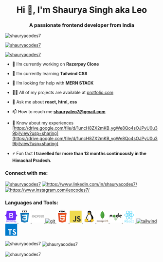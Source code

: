 <h1 align="center">Hi 👋, I'm Shaurya Singh aka Leo </h1>
<h3 align="center">A passionate frontend developer from India</h3>

<p align="left"> <img src="https://komarev.com/ghpvc/?username=shauryacodes7&label=Profile%20views&color=0e75b6&style=flat" alt="shauryacodes7" /> </p>

<p align="left"> <a href="https://github.com/ryo-ma/github-profile-trophy"><img src="https://github-profile-trophy.vercel.app/?username=shauryacodes7" alt="shauryacodes7" /></a> </p>

<p align="left"> <a href="https://twitter.com/shauryacodes7" target="blank"><img src="https://img.shields.io/twitter/follow/shauryacodes7?logo=twitter&style=for-the-badge" alt="shauryacodes7" /></a> </p>

- 🔭 I’m currently working on **Razorpay Clone**

- 🌱 I’m currently learning **Tailwind CSS**

- 🤝 I’m looking for help with **MERN STACK**

- 👨‍💻 All of my projects are available at [protfolio.com](protfolio.com)

- 💬 Ask me about **react, html, css**

- 📫 How to reach me **shauryaleo7@gmail.com**

- 📄 Know about my experiences [https://drive.google.com/file/d/1uncH8ZX2mKB_ygWe8Qo4sOJPyU0u39bj/view?usp=sharing](https://drive.google.com/file/d/1uncH8ZX2mKB_ygWe8Qo4sOJPyU0u39bj/view?usp=sharing)

- ⚡ Fun fact **I travelled for more than 13 months continuously in the Himachal Pradesh.**

<h3 align="left">Connect with me:</h3>
<p align="left">
<a href="https://twitter.com/shauryacodes7" target="blank"><img align="center" src="https://raw.githubusercontent.com/rahuldkjain/github-profile-readme-generator/master/src/images/icons/Social/twitter.svg" alt="shauryacodes7" height="30" width="40" /></a>
<a href="https://linkedin.com/in/https://www.linkedin.com/in/shauryacodes7/" target="blank"><img align="center" src="https://raw.githubusercontent.com/rahuldkjain/github-profile-readme-generator/master/src/images/icons/Social/linked-in-alt.svg" alt="https://www.linkedin.com/in/shauryacodes7/" height="30" width="40" /></a>
<a href="https://instagram.com/https://www.instagram.com/leocodes7/" target="blank"><img align="center" src="https://raw.githubusercontent.com/rahuldkjain/github-profile-readme-generator/master/src/images/icons/Social/instagram.svg" alt="https://www.instagram.com/leocodes7/" height="30" width="40" /></a>
</p>

<h3 align="left">Languages and Tools:</h3>
<p align="left"> <a href="https://getbootstrap.com" target="_blank" rel="noreferrer"> <img src="https://raw.githubusercontent.com/devicons/devicon/master/icons/bootstrap/bootstrap-plain-wordmark.svg" alt="bootstrap" width="40" height="40"/> </a> <a href="https://www.w3schools.com/css/" target="_blank" rel="noreferrer"> <img src="https://raw.githubusercontent.com/devicons/devicon/master/icons/css3/css3-original-wordmark.svg" alt="css3" width="40" height="40"/> </a> <a href="https://expressjs.com" target="_blank" rel="noreferrer"> <img src="https://raw.githubusercontent.com/devicons/devicon/master/icons/express/express-original-wordmark.svg" alt="express" width="40" height="40"/> </a> <a href="https://git-scm.com/" target="_blank" rel="noreferrer"> <img src="https://www.vectorlogo.zone/logos/git-scm/git-scm-icon.svg" alt="git" width="40" height="40"/> </a> <a href="https://www.w3.org/html/" target="_blank" rel="noreferrer"> <img src="https://raw.githubusercontent.com/devicons/devicon/master/icons/html5/html5-original-wordmark.svg" alt="html5" width="40" height="40"/> </a> <a href="https://developer.mozilla.org/en-US/docs/Web/JavaScript" target="_blank" rel="noreferrer"> <img src="https://raw.githubusercontent.com/devicons/devicon/master/icons/javascript/javascript-original.svg" alt="javascript" width="40" height="40"/> </a> <a href="https://www.linux.org/" target="_blank" rel="noreferrer"> <img src="https://raw.githubusercontent.com/devicons/devicon/master/icons/linux/linux-original.svg" alt="linux" width="40" height="40"/> </a> <a href="https://www.mongodb.com/" target="_blank" rel="noreferrer"> <img src="https://raw.githubusercontent.com/devicons/devicon/master/icons/mongodb/mongodb-original-wordmark.svg" alt="mongodb" width="40" height="40"/> </a> <a href="https://nodejs.org" target="_blank" rel="noreferrer"> <img src="https://raw.githubusercontent.com/devicons/devicon/master/icons/nodejs/nodejs-original-wordmark.svg" alt="nodejs" width="40" height="40"/> </a> <a href="https://reactjs.org/" target="_blank" rel="noreferrer"> <img src="https://raw.githubusercontent.com/devicons/devicon/master/icons/react/react-original-wordmark.svg" alt="react" width="40" height="40"/> </a> <a href="https://tailwindcss.com/" target="_blank" rel="noreferrer"> <img src="https://www.vectorlogo.zone/logos/tailwindcss/tailwindcss-icon.svg" alt="tailwind" width="40" height="40"/> </a> <a href="https://www.typescriptlang.org/" target="_blank" rel="noreferrer"> <img src="https://raw.githubusercontent.com/devicons/devicon/master/icons/typescript/typescript-original.svg" alt="typescript" width="40" height="40"/> </a> </p>

<p><img align="left" src="https://github-readme-stats.vercel.app/api/top-langs?username=shauryacodes7&show_icons=true&locale=en&layout=compact" alt="shauryacodes7" /></p>

<p>&nbsp;<img align="center" src="https://github-readme-stats.vercel.app/api?username=shauryacodes7&show_icons=true&locale=en" alt="shauryacodes7" /></p>

<p><img align="center" src="https://github-readme-streak-stats.herokuapp.com/?user=shauryacodes7&" alt="shauryacodes7" /></p>
